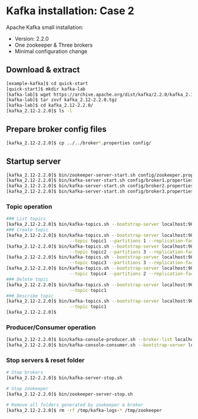# Kafka installation: Case 2

Apache Kafka small installation:

* Version: 2.2.0
* One zookeeper & Three brokers
* Minimal configuration change


## Download & extract

```bash
[example-kafka]$ cd quick-start
[quick-start]$ mkdir kafka-lab
[kafka-lab]$ wget https://archive.apache.org/dist/kafka/2.2.0/kafka_2.12-2.2.0.tgz
[kafka-lab]$ tar zxvf kafka_2.12-2.2.0.tgz
[kafka-lab]$ cd kafka_2.12-2.2.0/
[kafka_2.12-2.2.0]$ ls -l
```


## Prepare broker config files

```bash
[kafka_2.12-2.2.0]$ cp ../../broker*.properties config/
```


## Startup server

```bash
[kafka_2.12-2.2.0]$ bin/zookeeper-server-start.sh config/zookeeper.properties
[kafka_2.12-2.2.0]$ bin/kafka-server-start.sh config/broker1.properties
[kafka_2.12-2.2.0]$ bin/kafka-server-start.sh config/broker2.properties
[kafka_2.12-2.2.0]$ bin/kafka-server-start.sh config/broker3.properties
```



### Topic operation

```bash
### List topics
[kafka_2.12-2.2.0]$ bin/kafka-topics.sh --bootstrap-server localhost:9091 --list
### Create topic
[kafka_2.12-2.2.0]$ bin/kafka-topics.sh --bootstrap-server localhost:9091 --create \
                        --topic topic1 --partitions 1 --replication-factor 1
[kafka_2.12-2.2.0]$ bin/kafka-topics.sh --bootstrap-server localhost:9091 --create \
                        --topic topic2 --partitions 3 --replication-factor 2
[kafka_2.12-2.2.0]$ bin/kafka-topics.sh --bootstrap-server localhost:9091 --create \
                        --topic topic3 --partitions 3 --replication-factor 3
[kafka_2.12-2.2.0]$ bin/kafka-topics.sh --bootstrap-server localhost:9091 --create \
                        --topic topic4 --partitions 2 --replication-factor 2
### Delete topic
[kafka_2.12-2.2.0]$ bin/kafka-topics.sh --bootstrap-server localhost:9091 --delete \
                        --topic topic1
### Describe topic
[kafka_2.12-2.2.0]$ bin/kafka-topics.sh --bootstrap-server localhost:9091 --describe \
                        --topic topic1                        
[kafka_2.12-2.2.0]$ 
```


### Producer/Consumer operation

```bash
[kafka_2.12-2.2.0]$ bin/kafka-console-producer.sh --broker-list localhost:9091 --topic topic1
[kafka_2.12-2.2.0]$ bin/kafka-console-consumer.sh --bootstrap-server localhost:9091 --topic topic1
```



### Stop servers & reset folder

```bash
# Stop brokers
[kafka_2.12-2.2.0]$ bin/kafka-server-stop.sh

# Stop zookeeper
[kafka_2.12-2.2.0]$ bin/zookeeper-server-stop.sh

# Remove all folders generated by zookeeper & broker
[kafka_2.12-2.2.0]$ rm -rf /tmp/kafka-logs-* /tmp/zookeeper
```